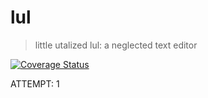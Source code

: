 lul
===

> little utalized lul: a neglected text editor

[![Coverage Status](https://coveralls.io/repos/github/slugbyte/lul/badge.svg?branch=master)](https://coveralls.io/github/slugbyte/lul?branch=master)

ATTEMPT: 1
